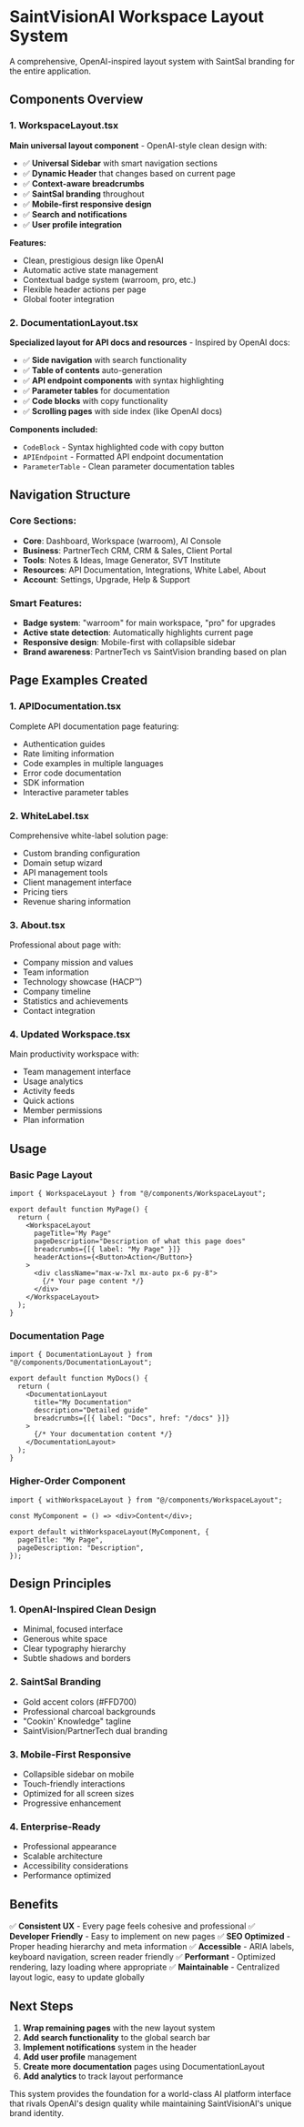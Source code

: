 # SaintVisionAI Workspace Layout System

A comprehensive, OpenAI-inspired layout system with SaintSal branding for the entire application.

## Components Overview

### 1. WorkspaceLayout.tsx
**Main universal layout component** - OpenAI-style clean design with:
- ✅ **Universal Sidebar** with smart navigation sections
- ✅ **Dynamic Header** that changes based on current page
- ✅ **Context-aware breadcrumbs**
- ✅ **SaintSal branding** throughout
- ✅ **Mobile-first responsive design**
- ✅ **Search and notifications**
- ✅ **User profile integration**

**Features:**
- Clean, prestigious design like OpenAI
- Automatic active state management
- Contextual badge system (warroom, pro, etc.)
- Flexible header actions per page
- Global footer integration

### 2. DocumentationLayout.tsx
**Specialized layout for API docs and resources** - Inspired by OpenAI docs:
- ✅ **Side navigation** with search functionality
- ✅ **Table of contents** auto-generation
- ✅ **API endpoint components** with syntax highlighting
- ✅ **Parameter tables** for documentation
- ✅ **Code blocks** with copy functionality
- ✅ **Scrolling pages** with side index (like OpenAI docs)

**Components included:**
- `CodeBlock` - Syntax highlighted code with copy button
- `APIEndpoint` - Formatted API endpoint documentation
- `ParameterTable` - Clean parameter documentation tables

## Navigation Structure

### Core Sections:
- **Core**: Dashboard, Workspace (warroom), AI Console
- **Business**: PartnerTech CRM, CRM & Sales, Client Portal
- **Tools**: Notes & Ideas, Image Generator, SVT Institute
- **Resources**: API Documentation, Integrations, White Label, About
- **Account**: Settings, Upgrade, Help & Support

### Smart Features:
- **Badge system**: "warroom" for main workspace, "pro" for upgrades
- **Active state detection**: Automatically highlights current page
- **Responsive design**: Mobile-first with collapsible sidebar
- **Brand awareness**: PartnerTech vs SaintVision branding based on plan

## Page Examples Created

### 1. APIDocumentation.tsx
Complete API documentation page featuring:
- Authentication guides
- Rate limiting information
- Code examples in multiple languages
- Error code documentation
- SDK information
- Interactive parameter tables

### 2. WhiteLabel.tsx
Comprehensive white-label solution page:
- Custom branding configuration
- Domain setup wizard
- API management tools
- Client management interface
- Pricing tiers
- Revenue sharing information

### 3. About.tsx
Professional about page with:
- Company mission and values
- Team information
- Technology showcase (HACP™)
- Company timeline
- Statistics and achievements
- Contact integration

### 4. Updated Workspace.tsx
Main productivity workspace with:
- Team management interface
- Usage analytics
- Activity feeds
- Quick actions
- Member permissions
- Plan information

## Usage

### Basic Page Layout
```tsx
import { WorkspaceLayout } from "@/components/WorkspaceLayout";

export default function MyPage() {
  return (
    <WorkspaceLayout
      pageTitle="My Page"
      pageDescription="Description of what this page does"
      breadcrumbs={[{ label: "My Page" }]}
      headerActions={<Button>Action</Button>}
    >
      <div className="max-w-7xl mx-auto px-6 py-8">
        {/* Your page content */}
      </div>
    </WorkspaceLayout>
  );
}
```

### Documentation Page
```tsx
import { DocumentationLayout } from "@/components/DocumentationLayout";

export default function MyDocs() {
  return (
    <DocumentationLayout
      title="My Documentation"
      description="Detailed guide"
      breadcrumbs={[{ label: "Docs", href: "/docs" }]}
    >
      {/* Your documentation content */}
    </DocumentationLayout>
  );
}
```

### Higher-Order Component
```tsx
import { withWorkspaceLayout } from "@/components/WorkspaceLayout";

const MyComponent = () => <div>Content</div>;

export default withWorkspaceLayout(MyComponent, {
  pageTitle: "My Page",
  pageDescription: "Description",
});
```

## Design Principles

### 1. OpenAI-Inspired Clean Design
- Minimal, focused interface
- Generous white space
- Clear typography hierarchy
- Subtle shadows and borders

### 2. SaintSal Branding
- Gold accent colors (#FFD700)
- Professional charcoal backgrounds
- "Cookin' Knowledge" tagline
- SaintVision/PartnerTech dual branding

### 3. Mobile-First Responsive
- Collapsible sidebar on mobile
- Touch-friendly interactions
- Optimized for all screen sizes
- Progressive enhancement

### 4. Enterprise-Ready
- Professional appearance
- Scalable architecture
- Accessibility considerations
- Performance optimized

## Benefits

✅ **Consistent UX** - Every page feels cohesive and professional
✅ **Developer Friendly** - Easy to implement on new pages
✅ **SEO Optimized** - Proper heading hierarchy and meta information
✅ **Accessible** - ARIA labels, keyboard navigation, screen reader friendly
✅ **Performant** - Optimized rendering, lazy loading where appropriate
✅ **Maintainable** - Centralized layout logic, easy to update globally

## Next Steps

1. **Wrap remaining pages** with the new layout system
2. **Add search functionality** to the global search bar
3. **Implement notifications** system in the header
4. **Add user profile** management
5. **Create more documentation** pages using DocumentationLayout
6. **Add analytics** to track layout performance

This system provides the foundation for a world-class AI platform interface that rivals OpenAI's design quality while maintaining SaintVisionAI's unique brand identity.
